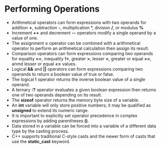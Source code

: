 # Performing Operations
- Arithmetical operators can form expressions with two operands for addition **+**, subtraction **-**, multiplication *, division **/**, or modulus **%**
- Increment **++** and decrement **--** operators modify a single operand by a value of one.
- The assignment **=** operator can be combined with a arithmetical operator to perform an arithmetical calculation then assign its result.
- Comparison operators can form expressions comparing two operands for equality **==**, inequality **!=**, greater **>**, lesser **<**, greater or equal **>=**, anmd lesser or equal **<=** values.
- Logical **&&** and **||** operators can form expressions comparing two operands to return a boolean value of true or false.
- The logical **!** operator returns the inverse boolean value of a single operand.
- A ternary **:?** operator evaluates a given boolean expression then returns one of two operands depending on its result.
- The **sizeof** operator returns the memory byte size of a variable.
- An **int** variable will only store positive numbers; it may be qualified as **unsigned** to extend its numeric range.
- It is important to explicitly set operator precedence in complex expressions by adding parentheses **()**.
- Data stored in a variable can be forced into a variable of a different data type by the casting process.
- C++ supports traditional C-style casts and the newer form of casts that use the **static_cast** keyword.
